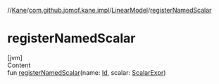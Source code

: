 //[Kane](../../index.md)/[com.github.jomof.kane.impl](../index.md)/[LinearModel](index.md)/[registerNamedScalar](register-named-scalar.md)



# registerNamedScalar  
[jvm]  
Content  
fun [registerNamedScalar](register-named-scalar.md)(name: [Id](../index.md#%5Bcom.github.jomof.kane.impl%2FId%2F%2F%2FPointingToDeclaration%2F%5D%2FClasslikes%2F-1174424542), scalar: [ScalarExpr](../../com.github.jomof.kane/-scalar-expr/index.md))  



